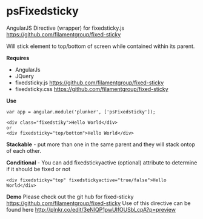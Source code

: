 psFixedsticky
=============

AngularJS Directive (wrapper) for fixedsticky.js https://github.com/filamentgroup/fixed-sticky

Will stick element to top/bottom of screen while contained within its parent. 

**Requires**
- AngularJs
- JQuery
- fixedsticky.js https://github.com/filamentgroup/fixed-sticky
- fixedsticky.css https://github.com/filamentgroup/fixed-sticky

**Use**

    var app = angular.module('plunker', ['psFixedsticky']);
    
    <div class="fixedstiky">Hello World</div>
    or
    <div fixedsticky="top/bottom">Hello World</div>
    
**Stackable** - put more than one in the same parent and they will stack ontop of each other.

**Conditional** - You can add fixedstickyactive (optional) attribute to determine if it should be fixed or not

    <div fixedsticky="top" fixedstickyactive="true/false">Hello World</div>

**Demo**
Please check out the git hub for fixed-sticky https://github.com/filamentgroup/fixed-sticky
Use of this directive can be found here http://plnkr.co/edit/3eNlQP1pwUlfOUSbLcpA?p=preview
